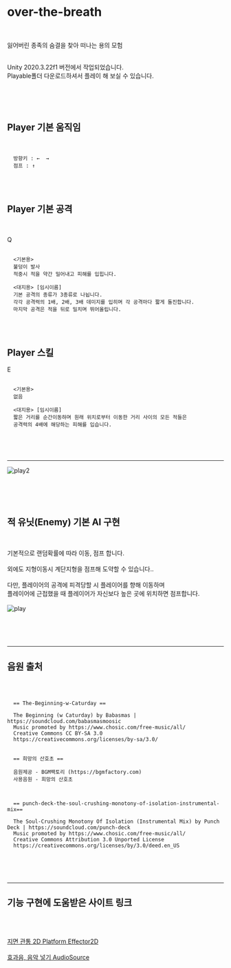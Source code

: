 # over-the-breath
<br>

잃어버린 종족의 숨결을 찾아 떠나는 용의 모험<br>
<br>

Unity 2020.3.22f1 버전에서 작업되었습니다.<br>
Playable폴더 다운로드하셔서 플레이 해 보실 수 있습니다.<br>

<br><br><br>
<h2>Player 기본 움직임 </h2><br>

```
  방향키 : ←  →  
  점프 : ↑   
```

<br><br>
<h2>Player 기본 공격</h2><br>

Q
```
   
  <기본용>
  불덩이 발사
  적중시 적을 약간 밀어내고 피해를 입힙니다.

  <대지용> [임시이름]
  기본 공격의 종류가 3종류로 나뉩니다. 
  각각 공격력의 1배, 2배, 3배 데미지를 입히며 각 공격마다 짧게 돌진합니다.
  마지막 공격은 적을 뒤로 밀치며 뛰어올립니다.
```

<br><br>
<h2>Player 스킬</h2>

E
```

  <기본용>
  없음
  
  <대지용> [임시이름]
  짧은 거리를 순간이동하며 원래 위치로부터 이동한 거리 사이의 모든 적들은
  공격력의 4배에 해당하는 피해를 입습니다.
  
```

<br><br>

<hr>


![play2](https://user-images.githubusercontent.com/63836325/159896440-4964f471-c4c8-4e0c-b32a-3215ba1d8c7e.gif)

<br><br><br>
<h2>적 유닛(Enemy) 기본 AI 구현</h4><br>

기본적으로 랜덤확률에 따라 이동, 점프 합니다.<br>
<br>
외에도 지형이동시 계단지형을 점프해 도약할 수 있습니다..<br>
<br>
다만, 플레이어의 공격에 피격당할 시 플레이어를 향해 이동하며<br>
플레이어에 근접했을 때 플레이어가 자신보다 높은 곳에 위치하면 점프합니다.<br><br>
![play](https://user-images.githubusercontent.com/63836325/159894667-ae98f061-ad63-4642-b10e-6370284673da.gif)


<br><br><br>
<hr>
<h2>음원 출처</h2><br><br>

```
  == The-Beginning-w-Caturday ==

  The Beginning (w Caturday) by Babasmas | https://soundcloud.com/babasmasmoosic
  Music promoted by https://www.chosic.com/free-music/all/
  Creative Commons CC BY-SA 3.0
  https://creativecommons.org/licenses/by-sa/3.0/


  == 희망의 산호초 ==

  음원제공 - BGM팩토리 (https://bgmfactory.com)
  사용음원 - 희망의 산호초



  == punch-deck-the-soul-crushing-monotony-of-isolation-instrumental-mix==

  The Soul-Crushing Monotony Of Isolation (Instrumental Mix) by Punch Deck | https://soundcloud.com/punch-deck
  Music promoted by https://www.chosic.com/free-music/all/
  Creative Commons Attribution 3.0 Unported License
  https://creativecommons.org/licenses/by/3.0/deed.en_US 
```


<br><br><br>
<hr>
  <h2>기능 구현에 도움받은 사이트 링크</h2><br><br>


<a href="https://unitybeginner.tistory.com/105"> 지면 관통 2D Platform Effector2D </a><br><br>
<a href="https://junsugi.tistory.com/12"> 효과음, 음악 넣기 AudioSource </a><br><br>
